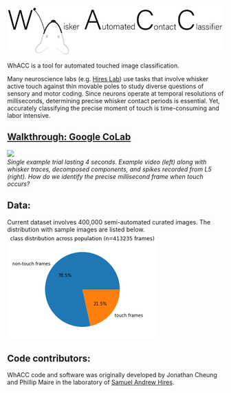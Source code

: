 ![](./pictures/whacc-logo-v1.png) <br />

WhACC is a tool for automated touched image classification. 

Many neuroscience labs (e.g. [Hires Lab](https://www.hireslab.org/)) use tasks that involve whisker active touch against thin movable poles to study diverse questions of sensory and motor coding. Since neurons operate at temporal resolutions of milliseconds, determining precise whisker contact periods is essential. Yet, accurately classifying the precise moment of touch is time-consuming and labor intensive. 

## [Walkthrough: Google CoLab](https://colab.research.google.com/drive/1pgdpc0IWkce07Sto6AolQTGoXKCW_mes?authuser=2#scrollTo=6NkUgDlChm79)  

![](./pictures/trial_animation.gif) <br />
*Single example trial lasting 4 seconds. Example video (left) along with whisker traces, decomposed components, and spikes recorded from L5 (right). How do we identify the precise millisecond frame when touch occurs?*

## Data: 
Current dataset involves 400,000 semi-automated curated images. The distribution with sample images are listed below.  
![](./pictures/frame_distribution.png)

## Code contributors:
WhACC code and software was originally developed by Jonathan Cheung and Phillip Maire in the laboratory of [Samuel Andrew Hires](https://www.hireslab.org/). 
